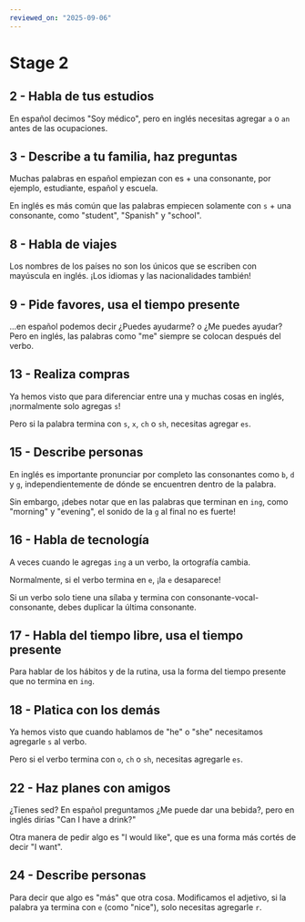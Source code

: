 ```yaml
---
reviewed_on: "2025-09-06"
---
```


# Stage 2

## 2 - Habla de tus estudios

En español decimos "Soy médico", pero en inglés necesitas agregar `a` o `an` antes de las ocupaciones.

## 3 - Describe a tu familia, haz preguntas

Muchas palabras en español empiezan con es + una consonante, por ejemplo, estudiante, español y escuela.

En inglés es más común que las palabras empiecen solamente con `s` + una consonante, como "student", "Spanish" y "school".

## 8 - Habla de viajes

Los nombres de los países no son los únicos que se escriben con mayúscula en inglés. ¡Los idiomas y las nacionalidades también!

## 9 - Pide favores, usa el tiempo presente

...en español podemos decir ¿Puedes ayudarme? o ¿Me puedes ayudar? Pero en inglés, las palabras como "me" siempre se colocan después del verbo.

## 13 - Realiza compras

Ya hemos visto que para diferenciar entre una y muchas cosas en inglés, ¡normalmente solo agregas `s`!

Pero si la palabra termina con `s`, `x`, `ch` o `sh`, necesitas agregar `es`.

## 15 - Describe personas

En inglés es importante pronunciar por completo las consonantes como `b`, `d` y `g`, independientemente de dónde se encuentren dentro de la palabra.

Sin embargo, ¡debes notar que en las palabras que terminan en `ing`, como "morning" y "evening", el sonido de la `g` al final no es fuerte!

## 16 - Habla de tecnología

A veces cuando le agregas `ing` a un verbo, la ortografía cambia.

Normalmente, si el verbo termina en `e`, ¡la `e` desaparece!

Si un verbo solo tiene una sílaba y termina con consonante-vocal-consonante, debes duplicar la última consonante.

## 17 - Habla del tiempo libre, usa el tiempo presente

Para hablar de los hábitos y de la rutina, usa la forma del tiempo presente que no termina en `ing`.

## 18 - Platica con los demás

Ya hemos visto que cuando hablamos de "he" o "she" necesitamos agregarle `s` al verbo.

Pero si el verbo termina con `o`, `ch` o `sh`, necesitas agregarle `es`.

## 22 - Haz planes con amigos

¿Tienes sed? En español preguntamos ¿Me puede dar una bebida?, pero en inglés dirías "Can I have a drink?"

Otra manera de pedir algo es "I would like", que es una forma más cortés de decir "I want".

## 24 - Describe personas

Para decir que algo es "más" que otra cosa. Modificamos el adjetivo, si la palabra ya termina con `e` (como "nice"), solo necesitas agregarle `r`.

